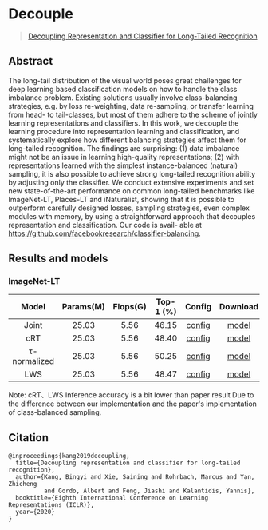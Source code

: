 # Decouple

> [Decoupling Representation and Classifier for Long-Tailed Recognition](https://arxiv.org/abs/1910.09217)

<!-- [ALGORITHM] -->

## Abstract

The long-tail distribution of the visual world poses great challenges for deep
learning based classification models on how to handle the class imbalance problem. Existing solutions usually involve class-balancing strategies, e.g. by loss
re-weighting, data re-sampling, or transfer learning from head- to tail-classes, but
most of them adhere to the scheme of jointly learning representations and classifiers. In this work, we decouple the learning procedure into representation learning and classification, and systematically explore how different balancing strategies affect them for long-tailed recognition. The findings are surprising: (1) data
imbalance might not be an issue in learning high-quality representations; (2) with
representations learned with the simplest instance-balanced (natural) sampling, it
is also possible to achieve strong long-tailed recognition ability by adjusting only
the classifier. We conduct extensive experiments and set new state-of-the-art performance on common long-tailed benchmarks like ImageNet-LT, Places-LT and
iNaturalist, showing that it is possible to outperform carefully designed losses,
sampling strategies, even complex modules with memory, by using a straightforward approach that decouples representation and classification. Our code is avail-
able at https://github.com/facebookresearch/classifier-balancing.

## Results and models

### ImageNet-LT

|    Model     | Params(M) | Flops(G) | Top-1 (%) |                                        Config                                         |  Download   |
| :----------: | :-------: | :------: | :-------: | :-----------------------------------------------------------------------------------: | :---------: |
|    Joint     |   25.03   |   5.56   |   46.15   | [config](./resnext50_decouple-representation_8xb128-instance-balanced_imagenet-lt.py) | [model](<>) |
|     cRT      |   25.03   |   5.56   |   48.40   |          [config](./resnext50_decouple-classifier_8xb128-crt_imagenet-lt.py)          | [model](<>) |
| τ-normalized |   25.03   |   5.56   |   50.25   |          [config](./resnext50_decouple-classifier_1xb512-tau_imagenet-lt.py)          | [model](<>) |
|     LWS      |   25.03   |   5.56   |   48.47   |          [config](./resnext50_decouple-classifier_8xb128-lws_imagenet-lt.py)          | [model](<>) |

Note: cRT、LWS Inference accuracy is a bit lower than paper result Due to the difference between our implementation and the paper's implementation of class-balanced sampling.

## Citation

```
@inproceedings{kang2019decoupling,
  title={Decoupling representation and classifier for long-tailed recognition},
  author={Kang, Bingyi and Xie, Saining and Rohrbach, Marcus and Yan, Zhicheng
          and Gordo, Albert and Feng, Jiashi and Kalantidis, Yannis},
  booktitle={Eighth International Conference on Learning Representations (ICLR)},
  year={2020}
}
```
